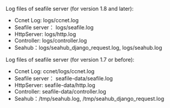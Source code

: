 Log files of seafile server (for version 1.8 and later):

* Ccnet Log: logs/ccnet.log
* Seafile server： logs/seafile.log
* HttpServer: logs/http.log
* Controller: logs/controller.log
* Seahub：logs/seahub_django_request.log, logs/seahub.log

Log files of seafile server (for version 1.7 or before):

* Ccnet Log: ccnet/logs/ccnet.log
* Seafile server： seafile-data/seafile.log
* HttpServer: seafile-data/http.log
* Controller: seafile-data/controller.log
* Seahub：/tmp/seahub.log, /tmp/seahub_django_request.log